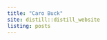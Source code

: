 ```yaml
---
title: "Caro Buck"
site: distill::distill_website
listing: posts
---
```

```{.r .distill-force-highlighting-css}
```
